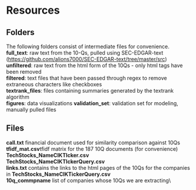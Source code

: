 # Resources
## Folders
The following folders consist of intermediate files for convenience.\
**full_text**: raw text from the 10-Qs, pulled using SEC-EDGAR-text (https://github.com/alions7000/SEC-EDGAR-text/tree/master/src)\
**unfiltered**: raw text from the html form of the 10Qs - only html tags have been removed\
**filtered**: text files that have been passed through regex to remove extraneous characters like checkboxes\
**textrank_files**: files containing summaries generated by the textrank algorithm\
**figures**: data visualizations
**validation_set**: validation set for modeling, manually pulled files

## Files
**call.txt** financial document used for similarity comparison against 10Qs\
**tfidf_mat.csv**tfidf matrix for the 187 10Q documents (for convenience)\
**TechStocks_NameCIKTIcker.csv**\
**TechStocks_NameCIKTIckerQuery.csv**\
**links.txt** contains the links to the html pages of the 10Qs for the companies in **TechStocks_NameCIKTickerQuery.csv**\
**10q_commpname** list of companies whose 10Qs we are extracting\


 

 
